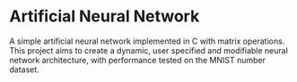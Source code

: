 # Artificial Neural Network
A simple artificial neural network implemented in C with matrix operations. This project aims to create a dynamic, user specified and modifiable neural network architecture, with performance tested on the MNIST number dataset. 
